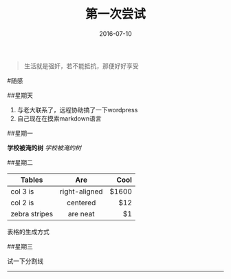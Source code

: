 ﻿---
layout: post
title: 第一次尝试
date: 2016-07-10
categories: [Life]
tags: 生活
---

>生活就是强奸，若不能抵抗，那便好好享受

#随感

##星期天

1. 与老大联系了，远程协助搞了一下wordpress
2. 自己现在在摸索markdown语言

##星期一

**学校被淹的树**              *学校被淹的树*

##星期二

| Tables        | Are           | Cool  |
| ------------- |:-------------:| -----:|
| col 3 is      | right-aligned | $1600 |
| col 2 is      | centered      |   $12 |
| zebra stripes | are neat      |    $1 |

表格的生成方式

##星期三

试一下分割线
***